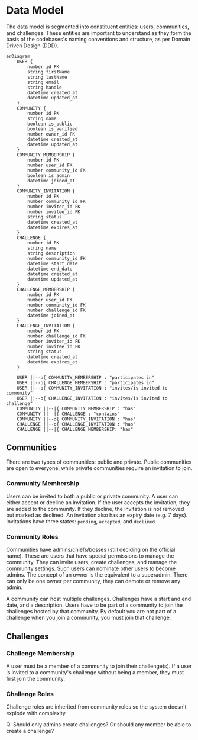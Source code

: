 # Data Model

The data model is segmented into constituent entities: users, communities, and challenges. These entities are important to understand as they form the basis of the codebases's naming conventions and structure, as per Domain Driven Design (DDD).

```mermaid
erDiagram
    USER {
        number id PK
        string firstName
        string lastName
        string email
        string handle
        datetime created_at
        datetime updated_at
    }
    COMMUNITY {
        number id PK
        string name
        boolean is_public
        boolean is_verified
        number owner_id FK
        datetime created_at
        datetime updated_at
    }
    COMMUNITY_MEMBERSHIP {
        number id PK
        number user_id FK
        number community_id FK
        boolean is_admin
        datetime joined_at
    }
    COMMUNITY_INVITATION {
        number id PK
        number community_id FK
        number inviter_id FK
        number invitee_id FK
        string status
        datetime created_at
        datetime expires_at
    }
    CHALLENGE {
        number id PK
        string name
        string description
        number community_id FK
        datetime start_date
        datetime end_date
        datetime created_at
        datetime updated_at
    }
    CHALLENGE_MEMBERSHIP {
        number id PK
        number user_id FK
        number community_id FK
        number challenge_id FK
        datetime joined_at
    }
    CHALLENGE_INVITATION {
        number id PK
        number challenge_id FK
        number inviter_id FK
        number invitee_id FK
        string status
        datetime created_at
        datetime expires_at
    }

    USER ||--o{ COMMUNITY_MEMBERSHIP : "participates in"
    USER ||--o{ CHALLENGE_MEMBERSHIP : "participates in"
    USER ||--o{ COMMUNITY_INVITATION : "invites/is invited to community"
    USER ||--o{ CHALLENGE_INVITATION : "invites/is invited to challenge"
    COMMUNITY ||--|{ COMMUNITY_MEMBERSHIP : "has"
    COMMUNITY ||--|{ CHALLENGE : "contains"
    COMMUNITY ||--o{ COMMUNITY_INVITATION : "has"
    CHALLENGE ||--o{ CHALLENGE_INVITATION : "has"
    CHALLENGE ||--|{ CHALLENGE_MEMBERSHIP: "has"
```

## Communities

There are two types of communities: public and private. Public communities are open to everyone, while private communities require an invitation to join.

### Community Membership

Users can be invited to both a public or private community. A user can either accept or decline an invitation. If the user accepts the invitation, they are added to the community. If they decline, the invitation is not removed but marked as declined. An invitation also has an expiry date (e.g. 7 days). Invitations have three states: `pending`, `accepted`, and `declined`.

### Community Roles

Communities have admins/chiefs/bosses (still deciding on the official name). These are users that have special permissions to manage the community. They can invite users, create challenges, and manage the community settings. Such users can nominate other users to become admins. The concept of an owner is the equivalent to a superadmin. There can only be one owner per community, they can demote or remove any admin.

A community can host multiple challenges. Challenges have a start and end date, and a description. Users have to be part of a community to join the challenges hosted by that community. By default you are not part of a challenge when you join a community, you must join that challenge.

## Challenges

### Challenge Membership

A user must be a member of a community to join their challenge(s). If a user is invited to a community's challenge without being a member, they must first join the community.

### Challenge Roles

Challenge roles are inherited from community roles so the system doesn't explode with complexity.

Q: Should only admins create challenges? Or should any member be able to create a challenge?
